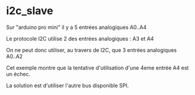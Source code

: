 # i2c_slave
Sur "arduino pro mini" il y a 5 entrées analogiques A0..A4

Le protocole I2C utilise 2 des entrées analogiques : A3 et A4

On ne peut donc utiliser, au travers de I2C, que 3 entrées analogiques A0..A2

Cet exemple montre que la tentative d'utilisation d'une 4eme entrée A4 est un échec.

La solution est d'utiliser l'autre bus disponible SPI.
